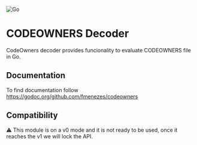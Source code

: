 ![Go](https://github.com/fmenezes/codeowners/workflows/Go/badge.svg)

# CODEOWNERS Decoder

CodeOwners decoder provides funcionality to evaluate CODEOWNERS file in Go.

## Documentation

To find documentation follow https://godoc.org/github.com/fmenezes/codeowners

## Compatibility

:warning: This module is on a v0 mode and it is not ready to be used, once it reaches the v1 we will lock the API.
